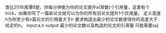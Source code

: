 类比2018湘潭B题，你每分钟能为你的论文提升a(常数)个引用量，这里有个trick，如果你写了一篇新论文就可以为你的所有旧论文提升1个饮用量。
定义高度h为你至少有h篇论文的引用量大于h
要求构造出最少的论文数使得你的高度大于给定的h，
input:a,h
output:最少的论文数以及构造的论文的引用量
可能需要spj